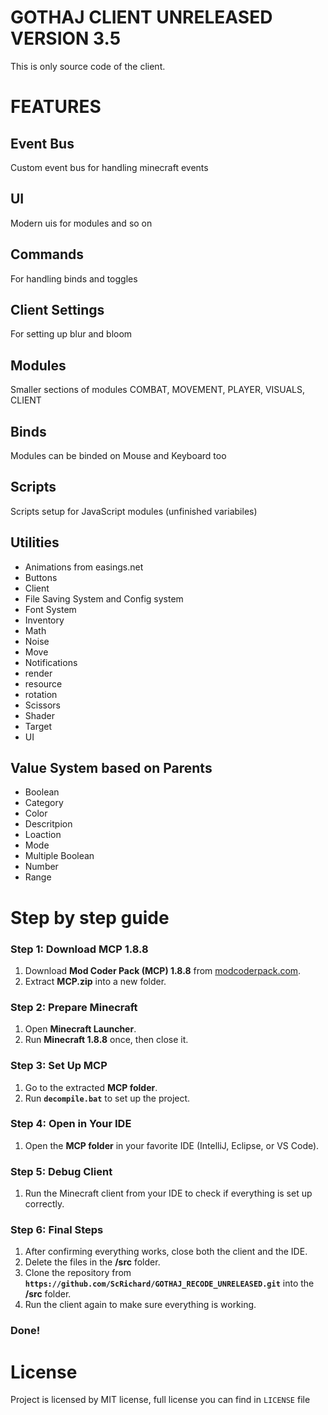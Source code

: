 # GOTHAJ CLIENT UNRELEASED VERSION 3.5

This is only source code of the client.

# FEATURES
## **Event Bus**
Custom event bus for handling minecraft events
## **UI**
Modern uis for modules and so on
## **Commands** 
For handling binds and toggles
## **Client Settings** 
For setting up blur and bloom
## **Modules** 
Smaller sections of modules COMBAT, MOVEMENT, PLAYER, VISUALS, CLIENT
## **Binds** 
Modules can be binded on Mouse and Keyboard too
## **Scripts** 
Scripts setup for JavaScript modules (unfinished variabiles)
## **Utilities**
- Animations from easings.net
- Buttons
- Client
- File Saving System and Config system
- Font System
- Inventory
- Math
- Noise
- Move
- Notifications
- render
- resource
- rotation
- Scissors
- Shader
- Target
- UI
## **Value System** based on Parents
- Boolean
- Category
- Color
- Descritpion
- Loaction
- Mode
- Multiple Boolean
- Number
- Range

# Step by step guide

### Step 1: Download MCP 1.8.8
1. Download **Mod Coder Pack (MCP) 1.8.8** from [modcoderpack.com](https://www.modcoderpack.com).
2. Extract **MCP.zip** into a new folder.

### Step 2: Prepare Minecraft
1. Open **Minecraft Launcher**.
2. Run **Minecraft 1.8.8** once, then close it.

### Step 3: Set Up MCP
1. Go to the extracted **MCP folder**.
2. Run **`decompile.bat`** to set up the project.

### Step 4: Open in Your IDE
1. Open the **MCP folder** in your favorite IDE (IntelliJ, Eclipse, or VS Code).

### Step 5: Debug Client
1. Run the Minecraft client from your IDE to check if everything is set up correctly.

### Step 6: Final Steps
1. After confirming everything works, close both the client and the IDE.
2. Delete the files in the **/src** folder.
3. Clone the repository from **`https://github.com/ScRichard/GOTHAJ_RECODE_UNRELEASED.git`** into the **/src** folder.
4. Run the client again to make sure everything is working.

### Done!


# License
Project is licensed by MIT license, full license you can find in ```LICENSE``` file
